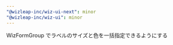 ```yaml
---
"@wizleap-inc/wiz-ui-next": minor
"@wizleap-inc/wiz-ui": minor
---
```


WizFormGroup でラベルのサイズと色を一括指定できるようにする
